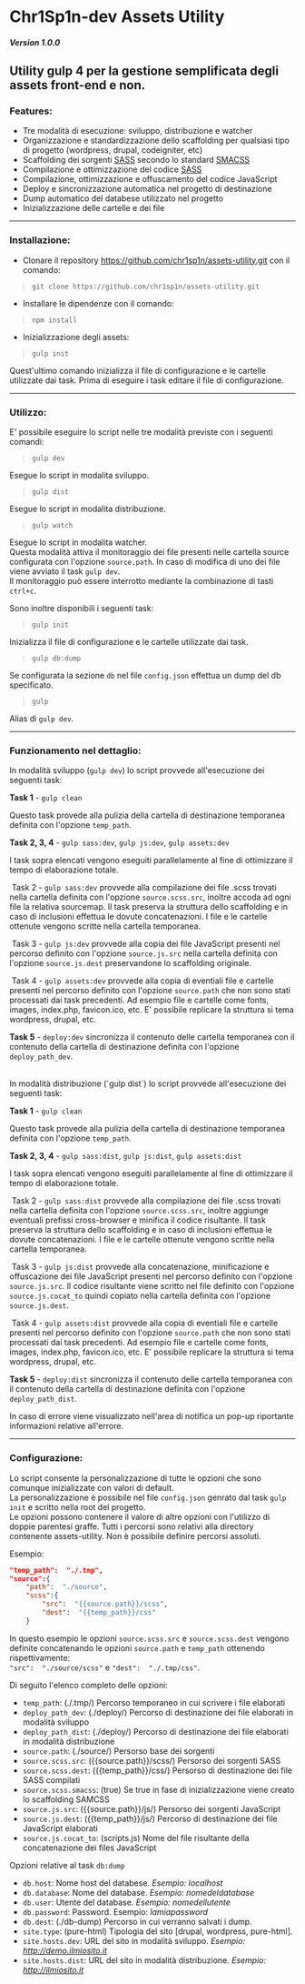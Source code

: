 
# Chr1Sp1n-dev Assets Utility
##### Version 1.0.0


## Utility gulp 4 per la gestione semplificata degli assets front-end e non.
### Features:
-	Tre modalità di esecuzione: sviluppo, distribuzione e watcher
-	Organizzazione e standardizzazione dello scaffolding per qualsiasi tipo di progetto (wordpress, drupal, codeigniter, etc)
-	Scaffolding dei sorgenti [SASS](https://sass-lang.com/) secondo lo standard [SMACSS](https://smacss.com/book/categorizing)
-	Compilazione e ottimizzazione del codice [SASS](https://sass-lang.com/)
-	Compilazione, ottimizzazione e offuscamento del codice JavaScript
-	Deploy e sincronizzazione automatica nel progetto di destinazione
-	Dump automatico del databese utilizzato nel progetto
-	Inizializzazione delle cartelle e dei file

---

### **Installazione:**
-	Clonare il repository https://github.com/chr1sp1n/assets-utility.git con il comando:
> `git clone https://github.com/chr1sp1n/assets-utility.git`

-	Installare le dipendenze con il comando:
> `npm install`

-	Inizializzazione degli assets:
> `gulp init`

Quest'ultimo comando inizializza il file di configurazione e le cartelle utilizzate dai task.
Prima di eseguire i task editare il file di configurazione.

---

### **Utilizzo:**

E' possibile eseguire lo script nelle tre modalità previste con i seguenti comandi:

> `gulp dev`

Esegue lo script in modalita sviluppo.

> `gulp dist`

Esegue lo script in modalita distribuzione.

> `gulp watch`

Esegue lo script in modalita watcher.<br>
Questa modalità attiva il monitoraggio dei file presenti nelle cartella source configurata con l'opzione `source.path`. In caso di modifica di uno dei file viene avviato il task `gulp dev`.<br>
Il monitoraggio può essere interrotto mediante la combinazione di tasti `ctrl+c`.

Sono inoltre disponibili i seguenti task:

> `gulp init`

Inizializza il file di configurazione e le cartelle utilizzate dai task.

> `gulp db:dump`

Se configurata la sezione `db` nel file `config.json` effettua un dump del db specificato.

> `gulp`

Alias di `gulp dev`.

---

### **Funzionamento nel dettaglio:**

In modalità sviluppo (`gulp dev`) lo script provvede all'esecuzione dei seguenti task:

**Task 1** - `gulp clean`

Questo task provede alla pulizia della cartella di destinazione temporanea definita con l'opzione `temp_path`.

**Task 2, 3, 4** - `gulp sass:dev`, `gulp js:dev`, `gulp assets:dev`

I task sopra elencati vengono eseguiti parallelamente al fine di ottimizzare il tempo di elaborazione totale.

&nbsp;Task 2 - `gulp sass:dev` provvede alla compilazione dei file .scss trovati nella cartella definita con l'opzione `source.scss.src`, inoltre accoda ad ogni file la relativa sourcemap. Il task preserva la struttura dello scaffolding e in caso di inclusioni effettua le dovute concatenazioni. I file e le cartelle ottenute vengono scritte nella cartella temporanea.

&nbsp;Task 3 - `gulp js:dev` provvede alla copia dei file JavaScript presenti nel percorso definito con l'opzione `source.js.src` nella cartella definita con l'opzione `source.js.dest` preservandone lo scaffolding originale.

&nbsp;Task 4 - `gulp assets:dev` provvede alla copia di eventiali file e cartelle presenti nel percorso definito con l'opzione `source.path` che non sono stati processati dai task precedenti. Ad esempio file e cartelle come fonts, images, index.php, favicon.ico, etc. E' possibile replicare la struttura si tema wordpress, drupal, etc.

**Task 5** - `deploy:dev` sincronizza il contenuto delle cartella temporanea con il contenuto della cartella di destinazione definita con l'opzione `deploy_path_dev`.

<br>
In modalità distribuzione (`gulp dist`) lo script provvede all'esecuzione dei seguenti task:

**Task 1** - `gulp clean`

Questo task provede alla pulizia della cartella di destinazione temporanea definita con l'opzione `temp_path`.

**Task 2, 3, 4** - `gulp sass:dist`, `gulp js:dist`, `gulp assets:dist`

I task sopra elencati vengono eseguiti parallelamente al fine di ottimizzare il tempo di elaborazione totale.

&nbsp;Task 2 - `gulp sass:dist` provvede alla compilazione dei file .scss trovati nella cartella definita con l'opzione `source.scss.src`, inoltre aggiunge eventuali prefissi cross-browser e minifica il codice risultante. Il task preserva la struttura dello scaffolding e in caso di inclusioni effettua le dovute concatenazioni. I file e le cartelle ottenute vengono scritte nella cartella temporanea.

&nbsp;Task 3 - `gulp js:dist` provvede alla concatenazione, minificazione e offuscazione dei file JavaScript presenti nel percorso definito con l'opzione `source.js.src`. Il codice risultante viene scritto nel file definito con l'opzione `source.js.cocat_to` quindi copiato nella cartella definita con l'opzione `source.js.dest`.

&nbsp;Task 4 - `gulp assets:dist` provvede alla copia di eventiali file e cartelle presenti nel percorso definito con l'opzione `source.path` che non sono stati processati dai task precedenti. Ad esempio file e cartelle come fonts, images, index.php, favicon.ico, etc. E' possibile replicare la struttura si tema wordpress, drupal, etc.

**Task 5** - `deploy:dist` sincronizza il contenuto delle cartella temporanea con il contenuto della cartella di destinazione definita con l'opzione `deploy_path_dist`.

In caso di errore viene visualizzato nell'area di notifica un pop-up riportante informazioni relative all'errore.

---

### **Configurazione:**

Lo script consente la personalizzazione di tutte le opzioni che sono comunque inizializzate con valori di default.<br>
La personalizzazione è possibile nel file `config.json` genrato dal task `gulp init` e scritto nella root del progetto.<br>
Le opzioni possono contenere il valore di altre opzioni con l'utilizzo di doppie parentesi graffe.
Tutti i percorsi sono relativi alla directory contenente assets-utility. Non è possibile definire percorsi assoluti.

Esempio:
```json
"temp_path":  "./.tmp",
"source":{
    "path":  "./source",
	"scss":{
		"src":  "{{source.path}}/scss",
		"dest":  "{{temp_path}}/css"
	}
```
In questo esempio le opzioni `source.scss.src` e `source.scss.dest` vengono definite concatenando le opzioni `source.path` e `temp_path` ottenendo rispettivamente:<br>
`"src":  "./source/scss"` e `"dest":  "./.tmp/css"`.

Di seguito l'elenco completo delle opzioni:

-	`temp_path`: (./.tmp/) Percorso temporaneo in cui scrivere i file elaborati
-	`deploy_path_dev`: (./deploy/) Percorso di destinazione dei file elaborati in modalità sviluppo
-	`deploy_path_dist`: (./deploy/) Percorso di destinazione dei file elaborati in modalità distribuzione
-	`source.path`: (./source/) Persorso base dei sorgenti
-	`source.scss.src`: ({{source.path}}/scss/) Persorso dei sorgenti SASS
-	`source.scss.dest`: ({{temp_path}}/css/) Persorso di destinazione dei file SASS compilati
-	`source.scss.smacss`: (true) Se true in fase di inizializzazione viene creato lo scaffolding SAMCSS
-	`source.js.src`: ({{source.path}}/js/) Persorso dei sorgenti JavaScript
-	`source.js.dest`: ({{temp_path}}/js/) Percorso di destinazione dei file JavaScript elaborati
-	`source.js.cocat_to`: (scripts.js) Nome del file risultante della concatenazione dei files JavaScript

Opzioni relative al task `db:dump`

-	`db.host`: Nome host del databese. *Esempio: localhost*
-	`db.database`: Nome del database. *Esempio: nomedeldatabase*
-	`db.user`:	Utente del database. *Esempio: nomedellutente*
-	`db.password`: Password. Esempio: *lamiapassword*
-	`db.dest`: (./db-dump) Percorso in cui verranno salvati i dump.
-	`site.type`: (pure-html) Tipologia del sito [drupal, wordpress, pure-html].
-	`site.hosts.dev`: URL del sito in modalità sviluppo. *Esempio: http://demo.ilmiosito.it*
-	`site.hosts.dist`: URL del sito in modalità distribuzione. *Esempio: http://ilmiosito.it*
